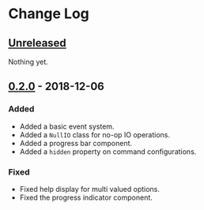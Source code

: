 # Change Log

## [Unreleased]

Nothing yet.


## [0.2.0] - 2018-12-06

### Added

- Added a basic event system.
- Added a `NullIO` class for no-op IO operations.
- Added a progress bar component.
- Added a `hidden` property on command configurations.

### Fixed

- Fixed help display for multi valued options.
- Fixed the progress indicator component.


[Unreleased]: https://github.com/sdispater/tomlkit/compare/0.2.0...master
[0.2.0]: https://github.com/sdispater/tomlkit/releases/tag/0.2.0
[0.1.0]: https://github.com/sdispater/tomlkit/releases/tag/0.1.0
